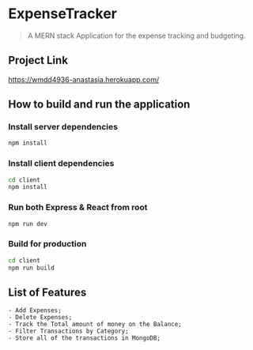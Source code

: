 # ExpenseTracker

> A MERN stack Application for the expense tracking and budgeting.

## Project Link

https://wmdd4936-anastasia.herokuapp.com/

## How to build and run the application

### Install server dependencies

```bash
npm install
```

### Install client dependencies

```bash
cd client
npm install
```

### Run both Express & React from root

```bash
npm run dev
```

### Build for production

```bash
cd client
npm run build
```

## List of Features

    - Add Expenses;
    - Delete Expenses;
    - Track the Total amount of money on the Balance;
    - Filter Transactions by Category;
    - Store all of the transactions in MongoDB;
